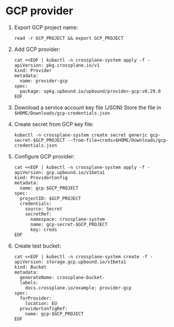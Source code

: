 # GCP provider

1. Export GCP project name:

   ```shell
   read -r GCP_PROJECT && export GCP_PROJECT
   ```

1. Add GCP provider:

   ```shell
   cat <<EOF | kubectl -n crossplane-system apply -f -
   apiVersion: pkg.crossplane.io/v1
   kind: Provider
   metadata:
     name: provider-gcp
   spec:
     package: xpkg.upbound.io/upbound/provider-gcp:v0.29.0
   EOF
   ```

1. Download a service account key file (JSON)
   Store the file in `$HOME/Downloads/gcp-credentials.json`

1. Create secret from GCP key file:

   ```shell
   kubectl -n crossplane-system create secret generic gcp-secret-$GCP_PROJECT --from-file=creds=$HOME/Downloads/gcp-credentials.json
   ```

1. Configure GCP provider:

   ```shell
   cat <<EOF | kubectl -n crossplane-system apply -f -
   apiVersion: gcp.upbound.io/v1beta1
   kind: ProviderConfig
   metadata:
     name: gcp-$GCP_PROJECT
   spec:
     projectID: $GCP_PROJECT
     credentials:
       source: Secret
       secretRef:
         namespace: crossplane-system
         name: gcp-secret-$GCP_PROJECT
         key: creds
   EOF
   ```

1. Create test bucket:

   ```shell
   cat <<EOF | kubectl -n crossplane-system create -f -
   apiVersion: storage.gcp.upbound.io/v1beta1
   kind: Bucket
   metadata:
     generateName: crossplane-bucket-
     labels:
       docs.crossplane.io/example: provider-gcp
   spec:
     forProvider:
       location: EU
     providerConfigRef:
       name: gcp-$GCP_PROJECT
   EOF
   ```
